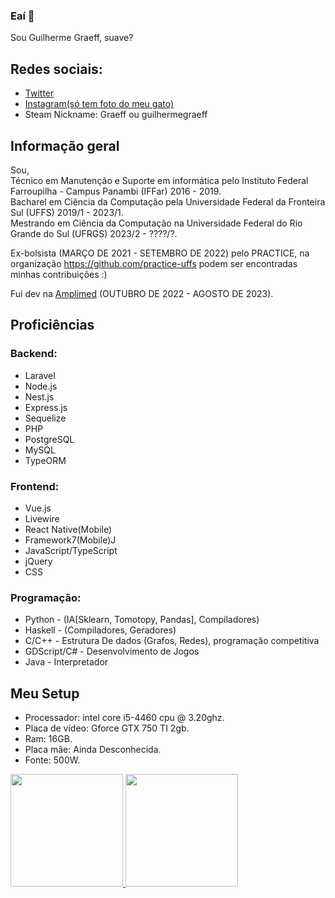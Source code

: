 ### Eaí 👋
Sou Guilherme Graeff, suave? 

## Redes sociais:
* [Twitter](https://twitter.com/gelermoalegre/)
* [Instagram(só tem foto do meu gato)](https://www.instagram.com/graeff.guilherme/)
* Steam Nickname: Graeff ou guilhermegraeff

## Informação geral
Sou,<br />
Técnico em Manutenção e Suporte em informática pelo Instituto Federal Farroupilha - Campus Panambi (IFFar) 2016 - 2019.<br />
Bacharel em Ciência da Computação pela Universidade Federal da Fronteira Sul (UFFS) 2019/1 - 2023/1.<br />
Mestrando em Ciência da Computação na Universidade Federal do Rio Grande do Sul (UFRGS) 2023/2 - ????/?.<br />

Ex-bolsista (MARÇO DE 2021 - SETEMBRO DE 2022) pelo PRACTICE, na organização https://github.com/practice-uffs podem ser encontradas minhas contribuições :)

Fui dev na [Amplimed](https://www.amplimed.com.br/) (OUTUBRO DE 2022 - AGOSTO DE 2023).
	
## Proficiências
### Backend: 
* Laravel
* Node.js
* Nest.js
* Express.js
* Sequelize
* PHP
* PostgreSQL
* MySQL
* TypeORM

### Frontend: 
* Vue.js
* Livewire
* React Native(Mobile)
* Framework7(Mobile)J
* JavaScript/TypeScript
* jQuery
* CSS

### Programação:
* Python - (IA[Sklearn, Tomotopy, Pandas], Compiladores)
* Haskell - (Compiladores, Geradores)
* C/C++ - Estrutura De dados (Grafos, Redes), programação competitiva
* GDScript/C# - Desenvolvimento de Jogos
* Java - Interpretador


	
## Meu Setup
* Processador: intel core i5-4460 cpu @ 3.20ghz.
* Placa de vídeo: Gforce GTX 750 TI 2gb.
* Ram: 16GB.
* Placa mãe: Ainda Desconhecida.
* Fonte: 500W.

<div>
  <a href="https://github.com/guilhermegraeff">
  <img height="180em" src="https://github-readme-stats.vercel.app/api?username=guilhermegraeff&show_icons=true&theme=dark&include_all_commits=true&count_private=true"/>
  <img height="180em" src="https://github-readme-stats.vercel.app/api/top-langs/?username=guilhermegraeff&layout=compact&langs_count=7&theme=dark"/>
</div>
